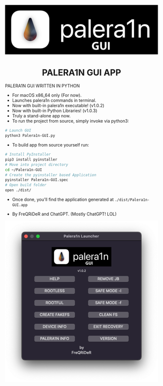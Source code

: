 <div align="center">
             <img src="/images/palera1n.png" width="1280" />
             <h1>PALERA1N GUI APP</h1>
</div>

PALERA1N GUI WRITTEN IN PYTHON

* For macOS x86_64 only (For now).
* Launches palera1n commands in terminal.
* Now with built-in palera1n executable! (v1.0.2)
* Now with built-in Python Libraries! (v1.0.3)
* Truly a stand-alone app now. 
* To run the project from source, simply invoke via python3:

```sh
# Launch GUI
python3 Palera1n-GUI.py
```
* To build app from source yourself run:

```sh
# Install PyInstaller
pip3 install pyinstaller
# Move into project directory
cd ~/Palera1n-GUI
# Create the pyinstaller based Application
pyinstaller Palera1n-GUI.spec
# Open build folder
open ./dist/
```

* Once done, you'll find the application generated at `./dist/Palera1n-GUI.app`

* By FreQRiDeR and ChatGPT. (Mostly ChatGPT! LOL)


<div align="center">
             <img src="/images/window.png" width="700" />
             
</div>
